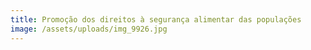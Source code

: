 ```yaml
---
title: Promoção dos direitos à segurança alimentar das populações
image: /assets/uploads/img_9926.jpg
---
```



